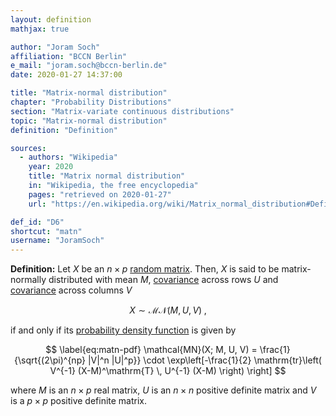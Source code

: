 ```yaml
---
layout: definition
mathjax: true

author: "Joram Soch"
affiliation: "BCCN Berlin"
e_mail: "joram.soch@bccn-berlin.de"
date: 2020-01-27 14:37:00

title: "Matrix-normal distribution"
chapter: "Probability Distributions"
section: "Matrix-variate continuous distributions"
topic: "Matrix-normal distribution"
definition: "Definition"

sources:
  - authors: "Wikipedia"
    year: 2020
    title: "Matrix normal distribution"
    in: "Wikipedia, the free encyclopedia"
    pages: "retrieved on 2020-01-27"
    url: "https://en.wikipedia.org/wiki/Matrix_normal_distribution#Definition"

def_id: "D6"
shortcut: "matn"
username: "JoramSoch"
---
```



**Definition:** Let $X$ be an $n \times p$ [random matrix](/D/rmat). Then, $X$ is said to be matrix-normally distributed with mean $M$, [covariance](/D/covmat) across rows $U$ and [covariance](/D/covmat) across columns $V$

$$ \label{eq:matn}
X \sim \mathcal{MN}(M, U, V) \; ,
$$

if and only if its [probability density function](/D/pdf) is given by

$$ \label{eq:matn-pdf}
\mathcal{MN}(X; M, U, V) = \frac{1}{\sqrt{(2\pi)^{np} |V|^n |U|^p}} \cdot \exp\left[-\frac{1}{2} \mathrm{tr}\left( V^{-1} (X-M)^\mathrm{T} \, U^{-1} (X-M) \right) \right]
$$

where $M$ is an $n \times p$ real matrix, $U$ is an $n \times n$ positive definite matrix and $V$ is a $p \times p$ positive definite matrix.